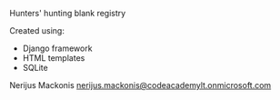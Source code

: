 Hunters' hunting blank registry

Created using:
- Django framework
- HTML templates
- SQLite

Nerijus Mackonis
nerijus.mackonis@codeacademylt.onmicrosoft.com
